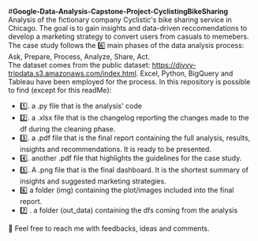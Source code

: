 #**Google-Data-Analysis-Capstone-Project-CyclistingBikeSharing**
Analysis of the fictionary company Cyclistic's bike sharing service in Chicago. The goal is to gain insights and data-driven reccomendations to develop a marketing strategy to convert users from casuals to memebers.  
The case study follows the 6️⃣ main phases of the data analysis process: Ask, Prepare, Process, Analyze, Share, Act.  
The dataset comes from the public dataset: https://divvy-tripdata.s3.amazonaws.com/index.html. Excel, Python, BigQuery and Tableau have been employed for the process.
In this repository is possible to find (except for this readMe):

- 1️⃣. a .py file that is the analysis' code
- 2️⃣. a .xlsx file that is the changelog reporting the changes made to the df during the cleaning phase.
- 3️⃣. a .pdf file that is the final report containing the full analysis, results, insights and recommendations. It is ready to be presented.
- 4️⃣. another .pdf file that highlights the guidelines for the case study.
- 5️⃣. A .png file that is the final dashboard. It is the shortest summary of insights and suggested marketing strategies.
- 6️⃣ a folder (img) containing the plot/images included into the final report.
- 7️⃣ . a folder (out_data) containing the dfs coming from the analysis

📩 Feel free to reach me with feedbacks, ideas and comments.
